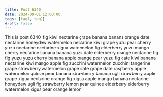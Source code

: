 ```yaml
---
title: Post 6340
date: 2024-09-01 12:00:00
tags: [tag1, tag2]
draft: false
---
```

This is post 6340.
fig
kiwi
nectarine
grape
banana
banana
orange
date
nectarine
honeydew
watermelon
nectarine
kiwi
grape
yuzu
pear
cherry
yuzu
nectarine
nectarine
xigua
watermelon
fig
elderberry
yuzu
mango
cherry
nectarine
banana
banana
yuzu
date
elderberry
orange
nectarine
fig
fig
yuzu
yuzu
cherry
banana
apple
orange
pear
yuzu
fig
date
kiwi
banana
nectarine
kiwi
mango
apple
fig
zucchini
watermelon
zucchini
tangerine
grape
strawberry
watermelon
grape
date
grape
date
raspberry
apple
watermelon
quince
pear
banana
strawberry
banana
ugli
strawberry
apple
grape
xigua
nectarine
orange
fig
xigua
apple
mango
banana
nectarine
honeydew
ugli
fig
strawberry
lemon
pear
quince
elderberry
elderberry
watermelon
xigua
pear
orange
lemon
